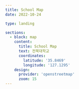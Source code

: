 ```yaml
---
title: School Map
date: 2022-10-24

type: landing

sections:
  - block: map
    content:
      title: School Map
      text: 전북대학교
      coordinates:
        latitude: '35.8469'
        longitude: '127.1295'
    design:
      provider: 'openstreetmap'
      zoom: 15
---
```

